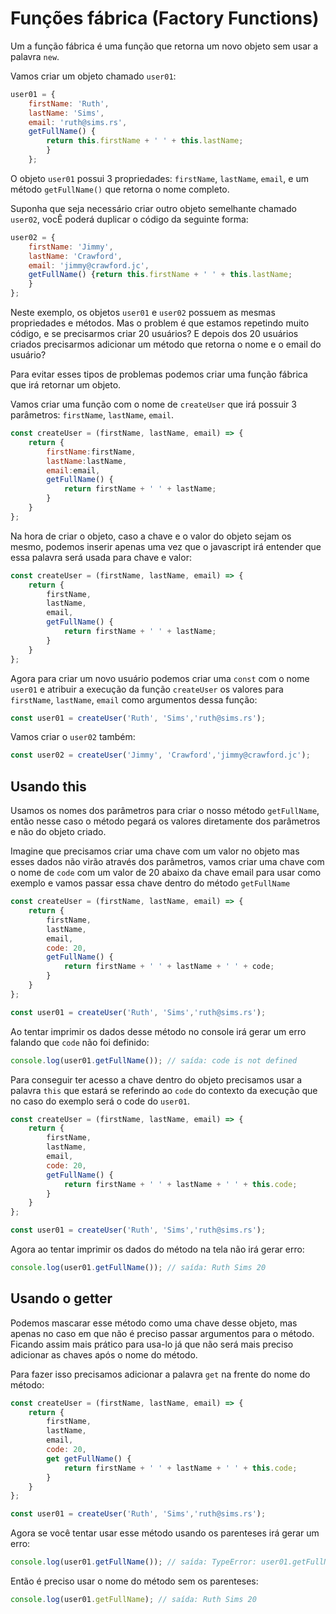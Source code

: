 # Funções fábrica (Factory Functions)

Um a função fábrica é uma função que retorna um novo objeto sem usar a palavra `new`.

Vamos criar um objeto chamado `user01`:

```js
user01 = {
    firstName: 'Ruth', 
    lastName: 'Sims', 
    email: 'ruth@sims.rs', 
    getFullName() {
        return this.firstName + ' ' + this.lastName;
        }
    };
```

O objeto `user01` possui 3 propriedades: `firstName`, `lastName`, `email`, e um método `getFullName()` que retorna o nome completo.

Suponha que seja necessário criar outro objeto semelhante chamado `user02`, vocÊ poderá duplicar o código da seguinte forma:

```js
user02 = {
    firstName: 'Jimmy', 
    lastName: 'Crawford', 
    email: 'jimmy@crawford.jc', 
    getFullName() {return this.firstName + ' ' + this.lastName;
    }
};
```

Neste exemplo, os objetos `user01` e `user02` possuem as mesmas propriedades e métodos. Mas o problem é que estamos repetindo muito código, e se precisarmos criar 20 usuários? E depois dos 20 usuários criados precisarmos adicionar um método que retorna o nome e o email do usuário?

Para evitar esses tipos de problemas podemos criar uma função fábrica que irá retornar um objeto.

Vamos criar uma função com o nome de `createUser` que irá possuir 3 parâmetros: `firstName`, `lastName`, `email`.

```js
const createUser = (firstName, lastName, email) => {
    return {
        firstName:firstName,
        lastName:lastName,
        email:email,
        getFullName() {
            return firstName + ' ' + lastName;
        }
    }
};
```

Na hora de criar o objeto, caso a chave e o valor do objeto sejam os mesmo, podemos inserir apenas uma vez que o javascript irá entender que essa palavra será usada para chave e valor:

```js
const createUser = (firstName, lastName, email) => {
    return {
        firstName,
        lastName,
        email,
        getFullName() {
            return firstName + ' ' + lastName;
        }
    }
};
```

Agora para criar um novo usuário podemos criar uma `const` com o nome `user01` e atribuir a execução da função `createUser` os valores para `firstName`, `lastName`, `email` como argumentos dessa função:

```js
const user01 = createUser('Ruth', 'Sims','ruth@sims.rs');
```

Vamos criar o `user02` também:

```js
const user02 = createUser('Jimmy', 'Crawford','jimmy@crawford.jc');
```

## Usando this

Usamos os nomes dos parâmetros para criar o nosso método `getFullName`, então nesse caso o método pegará os valores diretamente dos parâmetros e não do objeto criado.

Imagine que precisamos criar uma chave com um valor no objeto mas esses dados não virão através dos parâmetros, vamos criar uma chave com o nome de `code` com um valor de 20 abaixo da chave email para usar como exemplo e vamos passar essa chave dentro do método `getFullName`

```js
const createUser = (firstName, lastName, email) => {
    return {
        firstName,
        lastName,
        email,
        code: 20,
        getFullName() {
            return firstName + ' ' + lastName + ' ' + code;
        }
    }
};

const user01 = createUser('Ruth', 'Sims','ruth@sims.rs');
```

Ao tentar imprimir os dados desse método no console irá gerar um erro falando que `code` não foi definido:

```js
console.log(user01.getFullName()); // saída: code is not defined
```

Para conseguir ter acesso a chave dentro do objeto precisamos usar a palavra `this` que estará se referindo ao `code` do contexto da execução que no caso do exemplo será o code do `user01`.

```js
const createUser = (firstName, lastName, email) => {
    return {
        firstName,
        lastName,
        email,
        code: 20,
        getFullName() {
            return firstName + ' ' + lastName + ' ' + this.code;
        }
    }
};

const user01 = createUser('Ruth', 'Sims','ruth@sims.rs');
```

Agora ao tentar imprimir os dados do método na tela não irá gerar erro:

```js
console.log(user01.getFullName()); // saída: Ruth Sims 20
```

## Usando o getter

Podemos mascarar esse método como uma chave desse objeto, mas apenas no caso em que não é preciso passar argumentos para o método. Ficando assim mais prático para usa-lo já que não será mais preciso adicionar as chaves após o nome do método.

Para fazer isso precisamos adicionar a palavra `get` na frente do nome do método:

```js
const createUser = (firstName, lastName, email) => {
    return {
        firstName,
        lastName,
        email,
        code: 20,
        get getFullName() {
            return firstName + ' ' + lastName + ' ' + this.code;
        }
    }
};

const user01 = createUser('Ruth', 'Sims','ruth@sims.rs');
```

Agora se você tentar usar esse método usando os parenteses irá gerar um erro:

```js
console.log(user01.getFullName()); // saída: TypeError: user01.getFullName is not a function
```

Então é preciso usar o nome do método sem os parenteses:

```js
console.log(user01.getFullName); // saída: Ruth Sims 20
```
